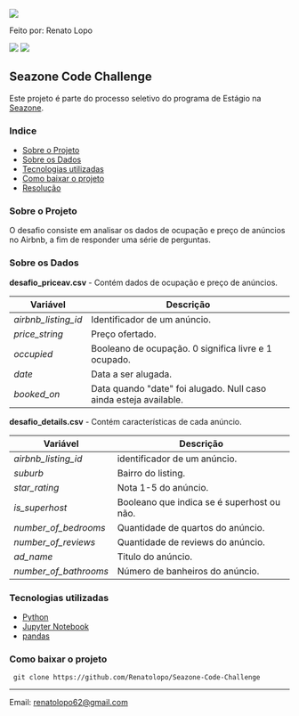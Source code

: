 [<img src="https://www.seazone.com.br/wp-content/uploads/2020/12/seazone-logo-site-5-300x91.png"/>](https://seazone.com.br/)

Feito por: Renato Lopo 

[<img src="https://img.shields.io/badge/GitHub-100000?style=for-the-badge&logo=github&logoColor=white" />](https://github.com/Renatolopo) [<img src="https://img.shields.io/badge/linkedin-%230077B5.svg?&style=for-the-badge&logo=linkedin&logoColor=white" />](https://www.linkedin.com/in/renatolopo/) 
## Seazone Code Challenge 

Este projeto é parte do processo seletivo do programa de Estágio na [Seazone](https://seazone.com.br/).

### Indice
- [Sobre o Projeto](#sobre-o-projeto)
- [Sobre os Dados](#sobre-os-dados)
- [Tecnologias utilizadas](#tecnologias-utilizadas)
- [Como baixar o projeto](#como-baixar-o-projeto)
- [Resolução](#resolução)

### Sobre o Projeto
O desafio consiste em analisar os dados de ocupação e preço de anúncios no Airbnb, a fim de responder uma série de perguntas.

### Sobre os Dados
**desafio_priceav.csv** - Contém dados de ocupação e preço de anúncios. 

Variável | Descrição
--- | ---
*airbnb_listing_id* | Identificador de um anúncio.
*price_string* | Preço ofertado.
*occupied* | Booleano de ocupação. 0 significa livre e 1 ocupado.
*date* | Data a ser alugada.
*booked_on* | Data quando "date" foi alugado. Null caso ainda esteja available.

**desafio_details.csv** - Contém características de cada anúncio.

Variável | Descrição
--- | ---
*airbnb_listing_id* | identificador de um anúncio.
*suburb* | Bairro do listing.
*star_rating* | Nota 1-5 do anúncio.
*is_superhost* | Booleano que indica se é superhost ou não.
*number_of_bedrooms* | Quantidade de quartos do anúncio.
*number_of_reviews* | Quantidade de reviews do anúncio.
*ad_name* | Titulo do anúncio.
*number_of_bathrooms* | Número de banheiros do anúncio.

### Tecnologias utilizadas
- [Python](https://www.python.org/)
- [Jupyter Notebook](https://jupyter.org/)
- [pandas](https://pandas.pydata.org/)


### Como baixar o projeto

` git clone https://github.com/Renatolopo/Seazone-Code-Challenge`



---
Email: renatolopo62@gmail.com
